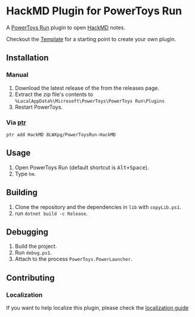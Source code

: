 # HackMD Plugin for PowerToys Run

A [PowerToys Run](https://aka.ms/PowerToysOverview_PowerToysRun) plugin to open [HackMD](https://hackmd.io) notes.

Checkout the [Template](https://github.com/8LWXpg/PowerToysRun-PluginTemplate) for a starting point to create your own plugin.

## Installation

### Manual

1. Download the latest release of the from the releases page.
2. Extract the zip file's contents to `%LocalAppData%\Microsoft\PowerToys\PowerToys Run\Plugins`
3. Restart PowerToys.

### Via [ptr](https://github.com/8LWXpg/ptr)

```shell
ptr add HackMD 8LWXpg/PowerToysRun-HackMD
```

## Usage

1. Open PowerToys Run (default shortcut is <kbd>Alt+Space</kbd>).
2. Type `hm`.

## Building

1. Clone the repository and the dependencies in `lib` with `copyLib.ps1`.
2. run `dotnet build -c Release`.

## Debugging

1. Build the project.
2. Run `debug.ps1`.
3. Attach to the process `PowerToys.PowerLauncher`.

## Contributing

### Localization

If you want to help localize this plugin, please check the [localization guide](./Localizing.md)
